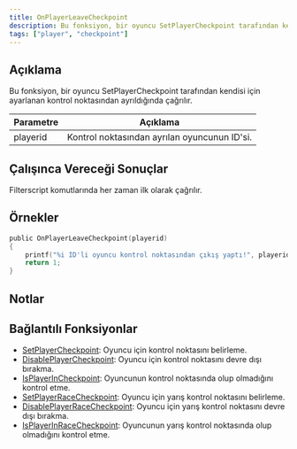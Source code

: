 ```yaml
---
title: OnPlayerLeaveCheckpoint
description: Bu fonksiyon, bir oyuncu SetPlayerCheckpoint tarafından kendisi için ayarlanan kontrol noktasından ayrıldığında çağrılır. 
tags: ["player", "checkpoint"]
---
```


## Açıklama

Bu fonksiyon, bir oyuncu SetPlayerCheckpoint tarafından kendisi için ayarlanan kontrol noktasından ayrıldığında çağrılır. 

| Parametre | Açıklama                                         |
| --------- | ------------------------------------------------ |
| playerid  | Kontrol noktasından ayrılan oyuncunun ID'si.     |

## Çalışınca Vereceği Sonuçlar

Filterscript komutlarında her zaman ilk olarak çağrılır. 

## Örnekler

```c
public OnPlayerLeaveCheckpoint(playerid)
{
    printf("%i ID'li oyuncu kontrol noktasından çıkış yaptı!", playerid);
    return 1;
}
```

## Notlar

<TipNPCCallbacks />

## Bağlantılı Fonksiyonlar

- [SetPlayerCheckpoint](../functions/SetPlayerCheckpoint): Oyuncu için kontrol noktasını belirleme.
- [DisablePlayerCheckpoint](../functions/DisablePlayerCheckpoint): Oyuncu için kontrol noktasını devre dışı bırakma.
- [IsPlayerInCheckpoint](../functions/IsPlayerInCheckpoint): Oyuncunun kontrol noktasında olup olmadığını kontrol etme.
- [SetPlayerRaceCheckpoint](../functions/SetPlayerRaceCheckpoint): Oyuncu için yarış kontrol noktasını belirleme.
- [DisablePlayerRaceCheckpoint](../functions/DisablePlayerRaceCheckpoint): Oyuncu için yarış kontrol noktasını devre dışı bırakma.
- [IsPlayerInRaceCheckpoint](../functions/IsPlayerInRaceCheckpoint): Oyuncunun yarış kontrol noktasında olup olmadığını kontrol etme.
